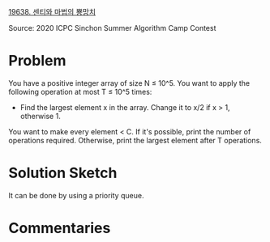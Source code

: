 [19638. 센티와 마법의 뿅망치](https://www.acmicpc.net/problem/19638)

Source: 2020 ICPC Sinchon Summer Algorithm Camp Contest


# Problem

You have a positive integer array of size N ≤ 10^5. You want to apply the following operation at most T ≤ 10^5 times:

* Find the largest element x in the array. Change it to x/2 if x > 1, otherwise 1.

You want to make every element < C. If it's possible, print the number of operations required. Otherwise, print the largest element after T operations.

# Solution Sketch

It can be done by using a priority queue.

# Commentaries
